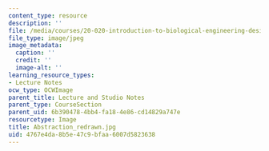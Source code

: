 ```yaml
---
content_type: resource
description: ''
file: /media/courses/20-020-introduction-to-biological-engineering-design-spring-2009/4767e4da8b5e47c9bfaa6007d5823638_Abstraction_redrawn.jpg
file_type: image/jpeg
image_metadata:
  caption: ''
  credit: ''
  image-alt: ''
learning_resource_types:
- Lecture Notes
ocw_type: OCWImage
parent_title: Lecture and Studio Notes
parent_type: CourseSection
parent_uid: 6b390478-4bb4-fa18-4e86-cd14829a747e
resourcetype: Image
title: Abstraction_redrawn.jpg
uid: 4767e4da-8b5e-47c9-bfaa-6007d5823638
---
```

